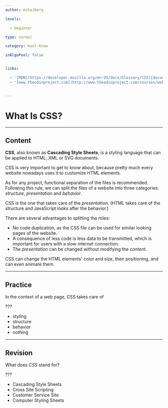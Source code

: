 ```yaml
---
author: mihaiberq

levels:

  - beginner

type: normal

category: must-know

inAlgoPool: false


links:

  - '[MDN](https://developer.mozilla.org/en-US/docs/Glossary/CSS){documentation}'
  - '[www.theodinproject.com](http://www.theodinproject.com/courses/web-development-101#section-the-front-end){website}'


---
```


# What Is CSS?

---
## Content

**CSS**, also known as **Cascading Style Sheets**, is a styling language that can be applied to HTML, XML or SVG documents.

CSS is very important to get to know about, because pretty much every website nowadays uses it to customize HTML elements.

As for any project, functional separation of the files is recommended. Following this rule, we can split the files of a website into three categories: *structure*, *presentation* and *behavior*.

CSS is the one that takes care of the *presentation*. (HTML takes care of the structure and JavaScript looks after the behavior.)

There are several advantages to splitting the roles:
 - No code duplication, as the CSS file can be used for similar looking pages of the website.
 - A consequence of less code is less data to be transmitted, which is important for users with a slow internet connection.
 - The *presentation* can be changed without modifying the *content*.


CSS can change the HTML elements' color and size, their positioning, and can even animate them.

---
## Practice

In the context of a web page, CSS takes care of

???


* styling
* structure
* behavior
* nothing

---
## Revision

What does *CSS* stand for?

???


* Cascading Style Sheets
* Cross Site Scripting
* Customer Service Site
* Computer Styling Sheets

